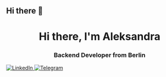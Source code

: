 ## Hi there 👋
<div id="header" align="center">
    <h1>Hi there, I'm Aleksandra</h1>
    <h3>Backend Developer from Berlin</h3>
</div>
<a href="[https://www.linkedin.com/in/aleksandra-cheidze-371148254/]">
    <img src="https://img.shields.io/badge/LinkedIn-blue?style=for-the-badge&logo=linkedin&logoColor=white" alt="LinkedIn"/>
</a>
 <a href="[https://t.me/AlexaCxeidze]">
        <img src="https://img.shields.io/badge/Telegram-blue?style=for-the-badge&logo=telegram&logoColor=white" alt="Telegram"/>
    </a>

<!--
**AleksandraCheidze/AleksandraCheidze** is a ✨ _special_ ✨ repository because its `README.md` (this file) appears on your GitHub profile.

Here are some ideas to get you started:

- 🔭 I’m currently working on ...
- 🌱 I’m currently learning ...
- 👯 I’m looking to collaborate on ...
- 🤔 I’m looking for help with ...
- 💬 Ask me about ...
- 📫 How to reach me: ...
- 😄 Pronouns: ...
- ⚡ Fun fact: ...
-->
